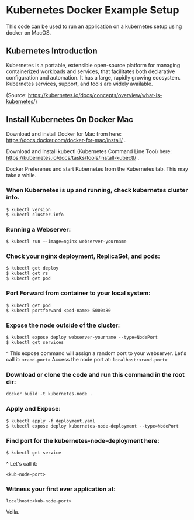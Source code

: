 # Kubernetes Docker Example Setup
This code can be used to run an application on a kubernetes setup using docker on MacOS.

## Kubernetes Introduction
Kubernetes is a portable, extensible open-source platform for managing containerized workloads and services, that facilitates both declarative configuration and automation. It has a large, rapidly growing ecosystem. Kubernetes services, support, and tools are widely available.

(Source: https://kubernetes.io/docs/concepts/overview/what-is-kubernetes/)

## Install Kubernetes On Docker Mac
Download and install Docker for Mac from here: https://docs.docker.com/docker-for-mac/install/ .

Download and Install kubectl (Kubernetes Command Line Tool) here: https://kubernetes.io/docs/tasks/tools/install-kubectl/ .

Docker Preferenes and start Kubernetes from the Kubernetes tab. This may take a while.

### When Kubernetes is up and running, check kubernetes cluster info.

``` 
$ kubectl version
$ kubectl cluster-info
```

### Running a Webserver:
``` 
$ kubectl run —-image=nginx webserver-yourname
```
### Check your nginx deployment, ReplicaSet, and pods:
```
$ kubectl get deploy
$ kubectl get rs
$ kubectl get pod
```

### Port Forward from container to your local system:
``` 
$ kubectl get pod
$ kubectl portforward <pod-name> 5000:80
```
### Expose the node outside of the cluster:
``` 
$ kubectl expose deploy webserver-yourname --type=NodePort
$ kubectl get services
```
^ This expose command will assign a random port to your webserver. Let's call it:
``
<rand-port>
``
Access the node port at:
``
localhost:<rand-port>
``
### Download or clone the code and run this command in the root dir:
```
docker build -t kubernetes-node .
```
### Apply and Expose:
``` 
$ kubectl apply -f deployment.yaml
$ kubectl expose deploy kubernetes-node-deployment --type=NodePort
```

### Find port for the kubernetes-node-deployment here:
```
$ kubectl get service
```
^ Let's call it:
```
<kub-node-port>
```

### Witness your first ever application at:
```
localhost:<kub-node-port>
```

Voila.
